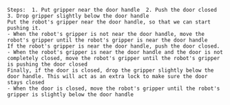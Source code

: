 
    Steps:  1. Put gripper near the door handle  2. Push the door closed  3. Drop gripper slightly below the door handle
    Put the robot's gripper near the door handle, so that we can start pushing it.
    - When the robot's gripper is not near the door handle, move the robot's gripper until the robot's gripper is near the door handle
    If the robot's gripper is near the door handle, push the door closed.
    - When the robot's gripper is near the door handle and the door is not completely closed, move the robot's gripper until the robot's gripper is pushing the door closed
    Finally, if the door is closed, drop the gripper slightly below the door handle. This will act as an extra lock to make sure the door stays closed
    - When the door is closed, move the robot's gripper until the robot's gripper is slightly below the door handle